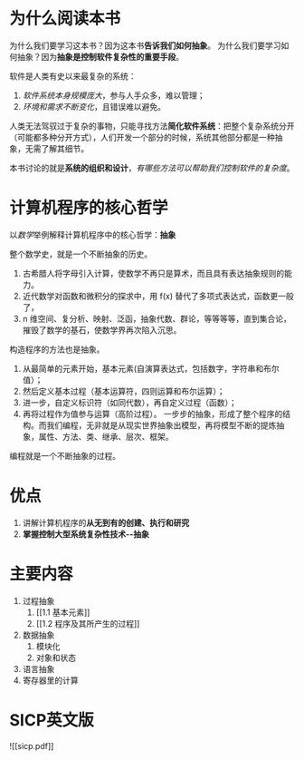 # 为什么阅读本书
为什么我们要学习这本书？因为这本书**告诉我们如何抽象**。
为什么我们要学习如何抽象？因为**抽象是控制软件复杂性的重要手段**。

软件是人类有史以来最复杂的系统：
1. *软件系统本身规模庞大*，参与人手众多，难以管理；
2. *环境和需求不断变化*，且错误难以避免。

人类无法驾驭过于复杂的事物，只能寻找方法**简化软件系统**：把整个复杂系统分开（可能都多种分开方式），人们开发一个部分的时候，系统其他部分都是一种抽象，无需了解其细节。

本书讨论的就是**系统的组织和设计**，*有哪些方法可以帮助我们控制软件的复杂度*。

# 计算机程序的核心哲学
以*数学*举例解释计算机程序中的核心哲学：**抽象**

整个数学史，就是一个不断抽象的历史。
1. 古希腊人将字母引入计算，使数学不再只是算术，而且具有表达抽象规则的能力。
2. 近代数学对函数和微积分的探求中，用 f(x) 替代了多项式表达式，函数更一般了，
3.  n 维空间、复分析、映射、泛函，抽象代数、群论，等等等等，直到集合论，摧毁了数学的基石，使数学界再次陷入沉思。

构造程序的方法也是抽象。
1. 从最简单的元素开始，基本元素(自演算表达式，包括数字，字符串和布尔值）；
2. 然后定义基本过程（基本运算符，四则运算和布尔运算）；
3. 进一步，自定义标识符（如同代数），再自定义过程（函数）；
4. 再将过程作为值参与运算（高阶过程）。
一步步的抽象，形成了整个程序的结构。而我们编程，无非就是从现实世界抽象出模型，再将模型不断的提炼抽象，属性、方法、类、继承、层次、框架。

编程就是一个不断抽象的过程。

# 优点
1. 讲解计算机程序的**从无到有的创建、执行和研究**
2. **掌握控制大型系统复杂性技术--抽象**


# 主要内容
1. 过程抽象
	1. [[1.1 基本元素]]
	2. [[1.2 程序及其所产生的过程]]
2. 数据抽象
	1. 模块化
	2. 对象和状态
3. 语言抽象
4. 寄存器里的计算


# SICP英文版

![[sicp.pdf]]
